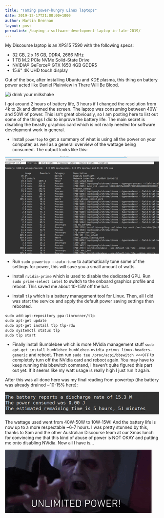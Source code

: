 ```yaml
---
title: "Taming power-hungry Linux laptops"
date: 2019-12-17T21:00:00+1000
author: Martin Brennan
layout: post
permalink: /buying-a-software-development-laptop-in-late-2019/
---
```


My Discourse laptop is an XPS15 7590 with the following specs:

* 32 GB, 2 x 16 GB, DDR4, 2666 MHz
* 1 TB M.2 PCIe NVMe Solid-State Drive
* NVIDIA® GeForce® GTX 1650 4GB GDDR5
* 15.6" 4K UHD touch display

Out of the box, after installing Ubuntu and KDE plasma, this thing on battery power acted like Daniel Plainview in There Will Be Blood.

![i drink your milkshake](/images/idrinkyourmilkshake.gif)

I got around 2 hours of battery life, 3 hours if I changed the resolution from 4k to 2k and dimmed the screen. The laptop was consuming between 40W and 50W of power. This isn’t great obviously, so I am posting here to list out some of the things I did to improve the battery life. The main secret is disabling the beastly graphics card which is not really needed for software development work in general.

* Install `powertop` to get a summary of what is using all the power on your computer, as well as a general overview of the wattage being consumed. The output looks like this:

![powertop start](/images/powertopstart.png)

* Run `sudo powertop --auto-tune` to automatically tune some of the settings for power, this will save you a small amount of watts.

* Install `nvidia-prime` which is used to disable the dedicated GPU. Run `sudo prime-select intel` to switch to the onboard graphics profile and reboot. This saved me about 10-15W off the bat.

* Install `tlp` which is a battery management tool for Linux. Then, all I did was start the service and apply the default power saving settings then rebooted.

```
sudo add-apt-repository ppa:linrunner/tlp
sudo apt-get update
sudo apt-get install tlp tlp-rdw 
sudo systemctl status tlp
sudo tlp start
```

* Finally install Bumblebee which is more NVidia management stuff `sudo apt-get install bumblebee bumblebee-nvidia primus linux-headers-generic` and reboot. Then run `sudo tee /proc/acpi/bbswitch <<<OFF` to completely turn off the NVidia card and reboot again. You may have to keep running this bbswitch command, I haven't quite figured this part out yet. If it seems like my watt usage is really high I just run it again.

After this was all done here was my final reading from powertop (the battery was already drained ~10-15% here):

![powertop final](/images/powertopfinal.png)

The wattage used went from 40W-50W to 10W-15W! And the battery life is now up to a more respectable ~6-7 hours. I was pretty stunned by this, thanks to Sam and the other Australian Discourse team at our Xmas lunch for convincing me that this kind of abuse of power is NOT OKAY and putting me onto disabling NVidia. Now all I have is...

![unlimited power](/images/unlimitedpower.gif)